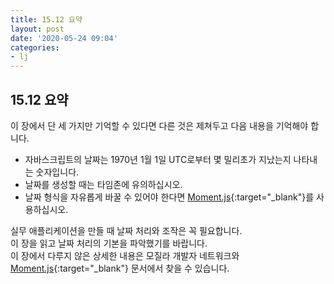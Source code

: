 ```yaml
---
title: 15.12 요약
layout: post
date: '2020-05-24 09:04'
categories:
- lj
---
```


## 15.12 요약

이 장에서 단 세 가지만 기억할 수 있다면 다른 것은 제쳐두고 다음 내용을 기억해야 합니다.

* 자바스크립트의 날짜는 1970년 1월 1일 UTC로부터 몇 밀리초가 지났는지 나타내는 숫자입니다.
* 날짜를 생성할 때는 타임존에 유의하십시오.
* 날짜 형식을 자유롭게 바꿀 수 있어야 한다면 [Moment.js](https://momentjs.com/){:target="_blank"}를 사용하십시오.

실무 애플리케이션을 만들 때 날짜 처리와 조작은 꼭 필요합니다.  
이 장을 읽고 날짜 처리의 기본을 파악했기를 바랍니다.  
이 장에서 다루지 않은 상세한 내용은 모질라 개발자 네트워크와 [Moment.js](https://momentjs.com/){:target="_blank"} 문서에서 찾을 수 있습니다.